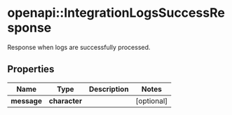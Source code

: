 # openapi::IntegrationLogsSuccessResponse

Response when logs are successfully processed.

## Properties
Name | Type | Description | Notes
------------ | ------------- | ------------- | -------------
**message** | **character** |  | [optional] 



